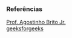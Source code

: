 ### Referências
<a href="https://agostinhobritojr.github.io/tutorial/pdi/">  Prof. Agostinho Brito Jr. </a> <br>
<a href="https://www.geeksforgeeks.org/image-segmentation-with-watershed-algorithm-opencv-python/"> geeksforgeeks </a>
